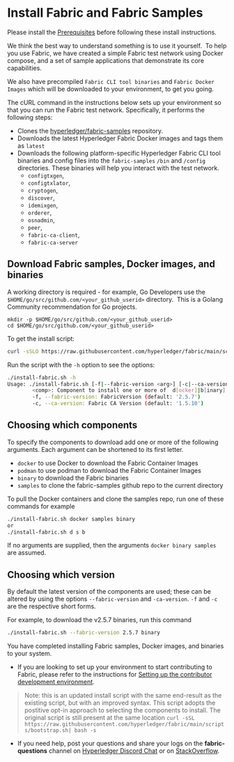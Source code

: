 # Install Fabric and Fabric Samples

Please install the [Prerequisites](./prereqs.html) before following these install instructions.

We think the best way to understand something is to use it yourself.  To help you use Fabric, we have created a simple Fabric test network using Docker compose, and a set of sample applications that demonstrate its core capabilities.

We also have precompiled `Fabric CLI tool binaries` and `Fabric Docker Images` which will be downloaded to your environment, to get you going.

The cURL command in the instructions below sets up your environment so that you can run the Fabric test network. Specifically, it performs the following steps:

* Clones the [hyperledger/fabric-samples](https://github.com/hyperledger/fabric-samples) repository.
* Downloads the latest Hyperledger Fabric Docker images and tags them as `latest`
* Downloads the following platform-specific Hyperledger Fabric CLI tool binaries and config files into the `fabric-samples` `/bin` and `/config` directories. These binaries will help you interact with the test network.
  * `configtxgen`,
  * `configtxlator`,
  * `cryptogen`,
  * `discover`,
  * `idemixgen`,
  * `orderer`,
  * `osnadmin`,
  * `peer`,
  * `fabric-ca-client`,
  * `fabric-ca-server`

## Download Fabric samples, Docker images, and binaries

A working directory is required - for example, Go Developers use the `$HOME/go/src/github.com/<your_github_userid>` directory.  This is a Golang Community recommendation for Go projects.

```shell
mkdir -p $HOME/go/src/github.com/<your_github_userid>
cd $HOME/go/src/github.com/<your_github_userid>
```

To get the install script:

```bash
curl -sSLO https://raw.githubusercontent.com/hyperledger/fabric/main/scripts/install-fabric.sh && chmod +x install-fabric.sh
```

Run the script with the `-h` option to see the options:

```bash
./install-fabric.sh -h
Usage: ./install-fabric.sh [-f|--fabric-version <arg>] [-c|--ca-version <arg>] <comp-1> [<comp-2>] ... [<comp-n>] ...
        <comp>: Component to install one or more of  d[ocker]|b[inary]|s[amples]. If none specified, all will be installed
        -f, --fabric-version: FabricVersion (default: '2.5.7')
        -c, --ca-version: Fabric CA Version (default: '1.5.10')
```

## Choosing which components

To specify the components to download add one or more of the following arguments. Each argument can be shortened to its first letter.

* `docker` to use Docker to download the Fabric Container Images
* `podman` to use podman to download the Fabric Container Images
* `binary` to download the Fabric binaries
* `samples` to clone the fabric-samples github repo to the current directory

To pull the Docker containers and clone the samples repo, run one of these commands for example

```bash
./install-fabric.sh docker samples binary
or
./install-fabric.sh d s b
```

If no arguments are supplied, then the arguments `docker binary samples` are assumed.

## Choosing which version

By default the latest version of the components are used; these can be altered by using the options `--fabric-version` and `-ca-version`.  `-f` and `-c` are the respective short forms.

For example, to download the v2.5.7 binaries, run this command

```bash
./install-fabric.sh --fabric-version 2.5.7 binary
```

You have completed installing Fabric samples, Docker images, and binaries to your system.

* If you are looking to set up your environment to start contributing to Fabric, please refer to the instructions for [Setting up the contributor development environment](https://hyperledger-fabric.readthedocs.io/en/latest/dev-setup/devenv.html).

> Note: this is an updated install script with the same end-result as the existing script, but with an improved syntax. This script adopts the postitive opt-in approach to selecting the components to install.  The original script is still present at the same location `curl -sSL https://raw.githubusercontent.com/hyperledger/fabric/main/scripts/bootstrap.sh| bash -s`

* If you need help, post your questions and share your logs on the **fabric-questions** channel on [Hyperledger Discord Chat](https://discord.com/invite/hyperledger) or on [StackOverflow](https://stackoverflow.com/questions/tagged/hyperledger-fabric).

<!--- Licensed under Creative Commons Attribution 4.0 International License
https://creativecommons.org/licenses/by/4.0/ -->
